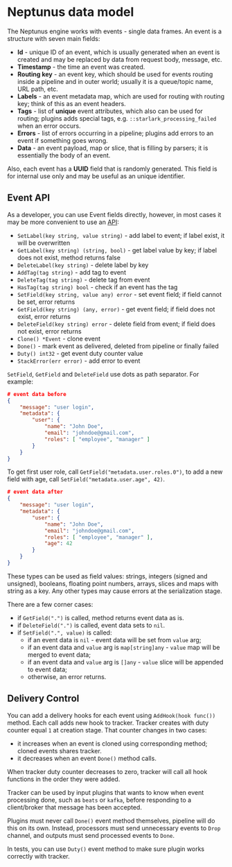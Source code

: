 # Neptunus data model

The Neptunus engine works with events - single data frames. An event is a structure with seven main fields:
 - **Id** - unique ID of an event, which is usually generated when an event is created and may be replaced by data from request body, message, etc.
 - **Timestamp** - the time an event was created.
 - **Routing key** - an event key, which should be used for events routing inside a pipeline and in outer world; usually it is a queue/topic name, URL path, etc.
 - **Labels** - an event metadata map, which are used for routing with routing key; think of this as an event headers.
 - **Tags** - list of **unique** event attributes, which also can be used for routing; plugins adds special tags, e.g. `::starlark_processing_failed` when an error occurs.
 - **Errors** - list of errors occurring in a pipeline; plugins add errors to an event if something goes wrong.
 - **Data** - an event payload, map or slice, that is filling by parsers; it is essentially the body of an event.

Also, each event has a **UUID** field that is randomly generated. This field is for internal use only and may be useful as an unique identifier.

## Event API

As a developer, you can use Event fields directly, however, in most cases it may be more convenient to use an [API](../core/event.go):
 - `SetLabel(key string, value string)` - add label to event; if label exist, it will be overwritten
 - `GetLabel(key string) (string, bool)` - get label value by key; if label does not exist, method returns false
 - `DeleteLabel(key string)` - delete label by key
 - `AddTag(tag string)` - add tag to event
 - `DeleteTag(tag string)` - delete tag from event
 - `HasTag(tag string) bool` - check if an event has the tag
 - `SetField(key string, value any) error` - set event field; if field cannot be set, error returns
 - `GetField(key string) (any, error)` - get event field; if field does not exist, error returns
 - `DeleteField(key string) error` - delete field from event; if field does not exist, error returns
 - `Clone() *Event` - clone event
 - `Done()` - mark event as delivered, deleted from pipeline or finally failed
 - `Duty() int32` - get event duty counter value
 - `StackError(err error)` - add error to event

`SetField`, `GetField` and `DeleteField` use dots as path separator. For example:
```json
# event data before
{
    "message": "user login",
    "metadata": {
        "user": {
            "name": "John Doe",
            "email": "johndoe@gmail.com",
            "roles": [ "employee", "manager" ]
        }
    }
}
```
To get first user role, call `GetField("metadata.user.roles.0")`, to add a new field with age, call `SetField("metadata.user.age", 42)`.
```json
# event data after
{
    "message": "user login",
    "metadata": {
        "user": {
            "name": "John Doe",
            "email": "johndoe@gmail.com",
            "roles": [ "employee", "manager" ],
            "age": 42
        }
    }
}
```

These types can be used as field values: strings, integers (signed and unsigned), booleans, floating point numbers, arrays, slices and maps with string as a key. Any other types may cause errors at the serialization stage.

There are a few corner cases:
 - if `GetField(".")` is called, method returns event data as is.
 - if `DeleteField(".")` is called, event data sets to `nil`.
 - if `SetField(".", value)` is called:
   - if an event data is `nil` - event data will be set from `value` arg;
   - if an event data and `value` arg is `map[string]any` - `value` map will be merged to event data;
   - if an event data and `value` arg is `[]any` - `value` slice will be appended to event data;
   - otherwise, an error returns.

## Delivery Control

You can add a delivery hooks for each event using `AddHook(hook func())` method. Each call adds new hook to tracker. Tracker creates with duty counter equal `1` at creation stage. That counter changes in two cases:
 - it increases when an event is cloned using corresponding method; cloned events shares tracker.
 - it decreases when an event `Done()` method calls.

When tracker duty counter decreases to zero, tracker will call all hook functions in the order they were added.

Tracker can be used by input plugins that wants to know when event processing done, such as `beats` or `kafka`, before responding to a client/broker that message has been accepted.

Plugins must never call `Done()` event method themselves, pipeline will do this on its own. Instead, processors must send unnecessary events to `Drop` channel, and outputs must send processed events to `Done`.

In tests, you can use `Duty()` event method to make sure plugin works correctly with tracker.
